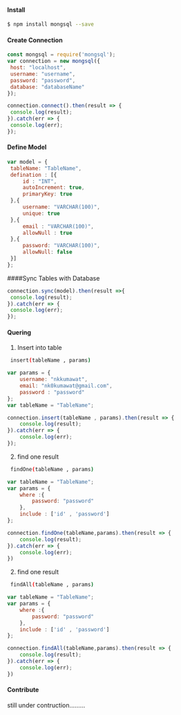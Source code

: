 #### Install

```sh
$ npm install mongsql --save
```


#### Create Connection

   ```javascript
const mongsql = require('mongsql');
 var connection = new mongsql({
	host: "localhost",
	username: "username",
	password: "password",
	database: "databaseName"
});

connection.connect().then(result => {
	console.log(result);
}).catch(err => {
	console.log(err);
});
   ```
#### Define Model

   ```javascript
var model = {
	tableName: "TableName",
	defination : [{
		id : "INT",
		autoIncrement: true,
		primaryKey: true
	},{
		username: "VARCHAR(100)",
		unique: true
	},{
		email : "VARCHAR(100)",
		allowNull : true
	},{
		password: "VARCHAR(100)",
		allowNull: false
	}]
};
   ```
   ####Sync Tables with Database
   ```javascript
connection.sync(model).then(result =>{
	console.log(result);
}).catch(err => {
	console.log(err);
});
   
   ```
#### Quering 
1. Insert into table
```sh
 insert(tableName , params)
```

```javascript
var params = {
	username: "nkkumawat",
	email: "nk0kumawat@gmail.com",
	password : "password"
};
var tableName = "TableName";

connection.insert(tableName , params).then(result => {
	console.log(result);
}).catch(err => {
	console.log(err);
});
```
2. find one result 
```sh
 findOne(tableName , params)
```

```javascript
var tableName = "TableName";
var params = {
	where :{
		password: "password"
	},
	include : ['id' , 'password']
};

connection.findOne(tableName,params).then(result => {
	console.log(result);
}).catch(err => {
	console.log(err);
})

```
2. find one result 
```sh
 findAll(tableName , params)
```

```javascript
var tableName = "TableName";
var params = {
	where :{
		password: "password"
	},
	include : ['id' , 'password']
};

connection.findAll(tableName,params).then(result => {
	console.log(result);
}).catch(err => {
	console.log(err);
})

```
#### Contribute
still under contruction......... 

